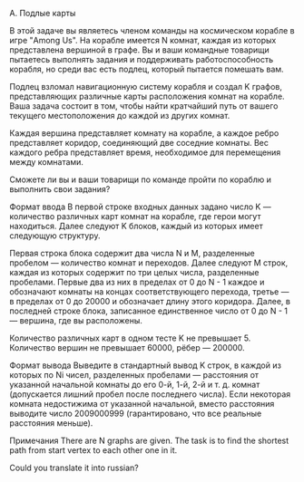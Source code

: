 A. Подлые карты

В этой задаче вы являетесь членом команды на космическом корабле в игре "Among Us". На корабле имеется N комнат, каждая из которых представлена вершиной в графе. Вы и ваши командные товарищи пытаетесь выполнять задания и поддерживать работоспособность корабля, но среди вас есть подлец, который пытается помешать вам.

Подлец взломал навигационную систему корабля и создал K графов, представляющих различные карты расположения комнат на корабле. Ваша задача состоит в том, чтобы найти кратчайший путь от вашего текущего местоположения до каждой из других комнат.

Каждая вершина представляет комнату на корабле, а каждое ребро представляет коридор, соединяющий две соседние комнаты. Вес каждого ребра представляет время, необходимое для перемещения между комнатами.

Сможете ли вы и ваши товарищи по команде пройти по кораблю и выполнить свои задания?

Формат ввода
В первой строке входных данных задано число K — количество различных карт комнат на корабле, где герои могут находиться. Далее следуют K блоков, каждый из которых имеет следующую структуру.

Первая строка блока содержит два числа N и M, разделенные пробелом — количество комнат и переходов. Далее следуют M строк, каждая из которых содержит по три целых числа, разделенные пробелами. Первые два из них в пределах от 0 до N - 1 каждое и обозначают комнаты на концах соответствующего перехода, третье — в пределах от 0 до 20000 и обозначает длину этого коридора. Далее, в последней строке блока, записанное единственное число от 0 до N - 1 — вершина, где вы расположены.

Количество различных карт в одном тесте K не превышает 5. Количество вершин не превышает 60000, рёбер — 200000.

Формат вывода
Выведите в стандартный вывод K строк, в каждой из которых по Ni чисел, разделенных пробелами — расстояния от указанной начальной комнаты до его 0-й, 1-й, 2-й и т. д. комнат (допускается лишний пробел после последнего числа). Если некоторая комната недостижима от указанной начальной, вместо расстояния выводите число 2009000999 (гарантировано, что все реальные расстояния меньше). 

Примечания
There are N graphs are given. The task is to find the shortest path from start vertex to each other one in it.

Could you translate it into russian?
